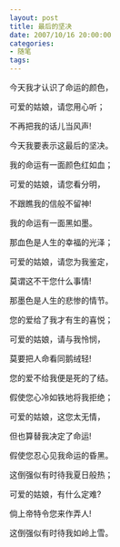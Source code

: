 ```yaml
---
layout: post
title: 最后的坚决
date: 2007/10/16 20:00:00
categories: 
- 随笔
tags: 
---
```


今天我才认识了命运的颜色，

可爱的姑娘，请您用心听；

不再把我的话儿当风声!

今天我要表示这最后的坚决。

我的命运有一面颜色红如血；

可爱的姑娘，请您看分明，

不跟瞧我的信般不留神!

我的命运有一面黑如墨。

那血色是人生的幸福的光泽；

可爱的姑娘，请您为我鉴定，

莫谓这不干您什么事情!

那墨色是人生的悲惨的情节。

您的爱给了我才有生的喜悦；

可爱的姑娘，请与我怜悯，

莫要把人命看同鹅绒轻!

您的爱不给我便是死的了结。

假使您心冷如铁地将我拒绝；

可爱的姑娘，这您太无情，

但也算替我决定了命运!

假使您忍心见我命运的昏黑。

这倒强似有时待我夏日般热；

可爱的姑娘，有什么定难?

倘上帝特令您来作弄人!

这倒强似有时待我如岭上雪。
